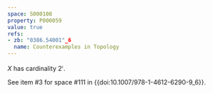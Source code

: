 ```yaml
---
space: S000108
property: P000059
value: true
refs:
- zb: "0386.54001"_6
  name: Counterexamples in Topology
---
```


$X$ has cardinality $2^{\mathfrak c}$.

See item #3 for space #111 in {{doi:10.1007/978-1-4612-6290-9_6}}.
